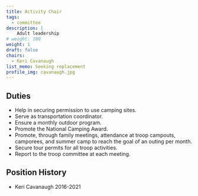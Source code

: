 ```yaml
---
title: Activity Chair
tags:
  - committee
description: |
    Adult leadership
# weight: 100
weight: 1
draft: false
chairs:
  - Keri Cavanaugh
list_memo: Seeking replacement
profile_img: cavanaugh.jpg
---
```


## Duties

- Help in securing permission to use camping sites.
- Serve as transportation coordinator.
- Ensure a monthly outdoor program.
- Promote the National Camping Award.
- Promote, through family meetings, attendance at troop campouts, camporees, and
  summer camp to reach the goal of an outing per month.
- Secure tour permits for all troop activities.
- Report to the troop committee at each meeting.

## Position History

- Keri Cavanaugh 2016-2021